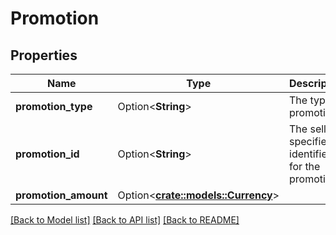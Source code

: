 # Promotion

## Properties

Name | Type | Description | Notes
------------ | ------------- | ------------- | -------------
**promotion_type** | Option<**String**> | The type of promotion. | [optional]
**promotion_id** | Option<**String**> | The seller-specified identifier for the promotion. | [optional]
**promotion_amount** | Option<[**crate::models::Currency**](Currency.md)> |  | [optional]

[[Back to Model list]](../README.md#documentation-for-models) [[Back to API list]](../README.md#documentation-for-api-endpoints) [[Back to README]](../README.md)


